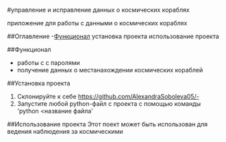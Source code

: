 #управление и исправление данных о космических кораблях

приложение для работы с данными о космических кораблях

##Оглавление 
-[Функционал](#Функционал)
установка проекта
использование проекта

##Функционал

- работы с с паролями
- получение данных о местанахождении космических кораблей

##Установка проекта
1. Склонируйте к себе https://github.com/AlexandraSoboleva05/-
2. Запустите любой python-файл с проекта с помощью команды 'python <название файла'

##Использование проекта
 Этот поект может быть использован для ведения наблюдения за космическими 

